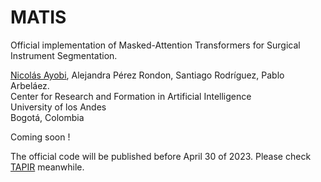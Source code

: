 # MATIS
Official implementation of Masked-Attention Transformers for Surgical Instrument Segmentation.

[Nicolás Ayobi](https://nayobi.github.io/), Alejandra Pérez Rondon, Santiago Rodríguez, Pablo Arbeláez. </br>
Center for Research and Formation in Artificial Intelligence </br>
University of los Andes </br>
Bogotá, Colombia

Coming soon !

The official code will be published before April 30 of 2023. 
Please check [TAPIR](https://github.com/BCV-Uniandes/TAPIR) meanwhile.
